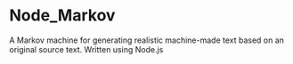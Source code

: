 # Node_Markov
A Markov machine for generating realistic machine-made text based on an original source text. Written using Node.js

